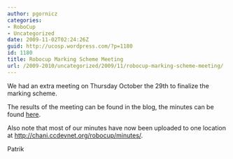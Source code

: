 ```yaml
---
author: pgornicz
categories:
- RoboCup
- Uncategorized
date: 2009-11-02T02:24:26Z
guid: http://ucosp.wordpress.com/?p=1180
id: 1180
title: Robocup Marking Scheme Meeting
url: /2009-2010/uncategorized/2009/11/robocup-marking-scheme-meeting/
---
```


We had an extra meeting on Thursday October the 29th to finalize the marking scheme.

The results of the meeting can be found in the blog, the minutes can be found [here](http://chani.ccdevnet.org/robocup/minutes/minutes-oct29.txt).

Also note that most of our minutes have now been uploaded to one location at <http://chani.ccdevnet.org/robocup/minutes/>.

Patrik